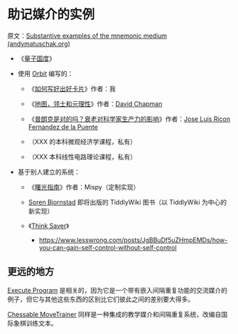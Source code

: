 # 助记媒介的实例

原文：[Substantive examples of the mnemonic medium (andymatuschak.org)](https://notes.andymatuschak.org/zDmYvwSyN9YRv5HgDYwX19C28jC9qZ5qiMJ)

- 《[量子国度](https://quantum.country/)》

- 使用 [Orbit](https://notes.andymatuschak.org/z72ioKyd4X48WndtAsfkhnKwsD8o5PaaT384o) 编写的：

  - 《[如何写好出好卡片](https://andymatuschak.org/prompts/)》作者：我

  - 《[地图，领土和元理性](https://metarationality.com/maps-and-territory)》作者：[David Chapman](https://notes.andymatuschak.org/z29Uv6CnK2xSy3nivekQwMMXW2jwzd4yQWbN)

  - 《[普朗克是对的吗？衰老对科学家生产力的影响](https://nintil.com/age-and-science/)》作者：[Jose Luis Ricon Fernandez de la Puente](https://notes.andymatuschak.org/zAxicVEnF4ZKani8m5LXHYRDDvrZctBvWYV)

  - （XXX 的本科微观经济学课程，私有）

  - （XXX 本科线性电路理论课程，私有）

- 基于别人建立的系统：

  - 《[曙光指南](https://dawnguide.com/home)》作者：Mispy（定制实现）

  - [Soren Bjornstad](https://notes.andymatuschak.org/zzfor7LXCY9JBRjFmMaeLw5zV69GM2dSDQA) 即将出版的 TiddlyWiki 图书（以 TiddlyWiki 为中心的新实现）

  - 《[Think Saver](https://notes.andymatuschak.org/zBM4qbJhN1XA4wBpDCj2fonXiz4sgQFe4YR)》

    - https://www.lesswrong.com/posts/JgBBuDf5uZHmpEMDs/how-you-can-gain-self-control-without-self-control

## 更远的地方

[Execute Program](https://notes.andymatuschak.org/z2LGZ8cXBcQMP7YuAHbeVyCSLZoiMXvQNKCok) 是相关的，因为它是一个带有嵌入间隔重复功能的交流媒介的例子，但它与其他这些东西的区别比它们彼此之间的差别要大得多。

[Chessable MoveTrainer](https://notes.andymatuschak.org/z8MgFD7B7QRqqGZXsJqeGpm5PJhroPwb6BW2V) 同样是一种集成的教学媒介和间隔重复系统，改编自国际象棋训练文本。